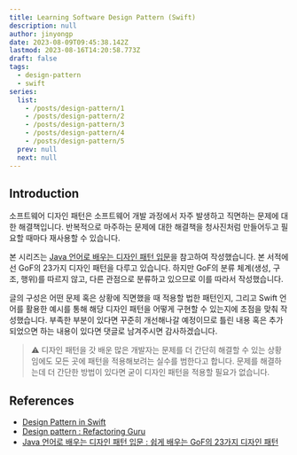 ```yaml
---
title: Learning Software Design Pattern (Swift)
description: null
author: jinyongp
date: 2023-08-09T09:45:38.142Z
lastmod: 2023-08-16T14:20:58.773Z
draft: false
tags:
  - design-pattern
  - swift
series:
  list:
    - /posts/design-pattern/1
    - /posts/design-pattern/2
    - /posts/design-pattern/3
    - /posts/design-pattern/4
    - /posts/design-pattern/5
  prev: null
  next: null
---
```


## Introduction

소프트웨어 디자인 패턴은 소프트웨어 개발 과정에서 자주 발생하고 직면하는 문제에 대한 해결책입니다. 반복적으로 마주하는 문제에 대한 해결책을 청사진처럼 만들어두고 필요할 때마다 재사용할 수 있습니다.

본 시리즈는 [Java 언어로 배우는 디자인 패턴 입문](https://product.kyobobook.co.kr/detail/S000200311846)을 참고하여 작성했습니다. 본 서적에선 GoF의 23가지 디자인 패턴을 다루고 있습니다. 하지만 GoF의 분류 체계(생성, 구조, 행위)를 따르지 않고, 다른 관점으로 분류하고 있으므로 이를 따라서 작성했습니다.

글의 구성은 어떤 문제 혹은 상황에 직면했을 때 적용할 법한 패턴인지, 그리고 Swift 언어를 활용한 예시를 통해 해당 디자인 패턴을 어떻게 구현할 수 있는지에 초점을 맞춰 작성했습니다. 부족한 부분이 있다면 꾸준히 개선해나갈 예정이므로 틀린 내용 혹은 추가되었으면 하는 내용이 있다면 댓글로 남겨주시면 감사하겠습니다.

>⚠️ 디자인 패턴을 갓 배운 많은 개발자는 문제를 더 간단히 해결할 수 있는 상황임에도 모든 곳에 패턴을 적용해보려는 실수를 범한다고 합니다. 문제를 해결하는데 더 간단한 방법이 있다면 굳이 디자인 패턴을 적용할 필요가 없습니다.

## References

- [Design Pattern in Swift](https://refactoring.guru/ko/design-patterns/swift)
- [Design pattern : Refactoring Guru](https://refactoring.guru/ko/design-patterns)
- [Java 언어로 배우는 디자인 패턴 입문 : 쉽게 배우는 GoF의 23가지 디자인 패턴](https://product.kyobobook.co.kr/detail/S000200311846)
